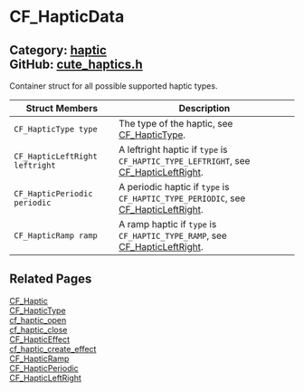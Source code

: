[](../header.md ':include')

# CF_HapticData

Category: [haptic](/api_reference?id=haptic)  
GitHub: [cute_haptics.h](https://github.com/RandyGaul/cute_framework/blob/master/include/cute_haptics.h)  
---

Container struct for all possible supported haptic types.

Struct Members | Description
--- | ---
`CF_HapticType type` | The type of the haptic, see [CF_HapticType](/haptic/cf_haptictype.md).
`CF_HapticLeftRight leftright` | A leftright haptic if `type` is `CF_HAPTIC_TYPE_LEFTRIGHT`, see [CF_HapticLeftRight](/haptic/cf_hapticleftright.md).
`CF_HapticPeriodic periodic` | A periodic haptic if `type` is `CF_HAPTIC_TYPE_PERIODIC`, see [CF_HapticLeftRight](/haptic/cf_hapticleftright.md).
`CF_HapticRamp ramp` | A ramp haptic if `type` is `CF_HAPTIC_TYPE_RAMP`, see [CF_HapticLeftRight](/haptic/cf_hapticleftright.md).

## Related Pages

[CF_Haptic](/haptic/cf_haptic.md)  
[CF_HapticType](/haptic/cf_haptictype.md)  
[cf_haptic_open](/haptic/cf_haptic_open.md)  
[cf_haptic_close](/haptic/cf_haptic_close.md)  
[CF_HapticEffect](/haptic/cf_hapticeffect.md)  
[cf_haptic_create_effect](/haptic/cf_haptic_create_effect.md)  
[CF_HapticRamp](/haptic/cf_hapticramp.md)  
[CF_HapticPeriodic](/haptic/cf_hapticperiodic.md)  
[CF_HapticLeftRight](/haptic/cf_hapticleftright.md)  
